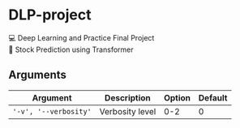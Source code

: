 # DLP-project
💻 Deep Learning and Practice Final Project  
🏹 Stock Prediction using Transformer



## Arguments
|Argument|Description|Option|Default|
|---|---|---|---|
|`'-v', '--verbosity'`|Verbosity level|0-2|0|
